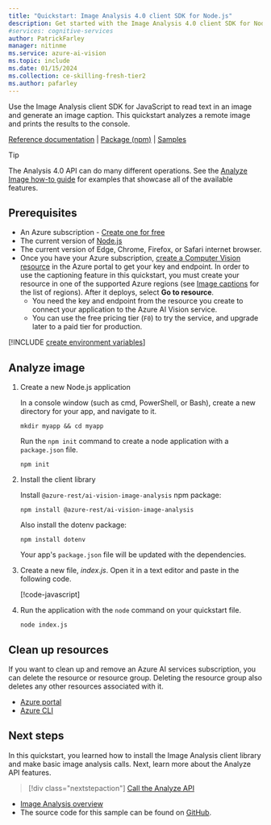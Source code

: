 ```yaml
---
title: "Quickstart: Image Analysis 4.0 client SDK for Node.js"
description: Get started with the Image Analysis 4.0 client SDK for Node.js with this quickstart
#services: cognitive-services
author: PatrickFarley
manager: nitinme
ms.service: azure-ai-vision
ms.topic: include
ms.date: 01/15/2024
ms.collection: ce-skilling-fresh-tier2
ms.author: pafarley
---
```


<a name="HOLTop"></a>

Use the Image Analysis client SDK for JavaScript to read text in an image and generate an image caption. This quickstart analyzes a remote image and prints the results to the console.

[Reference documentation](https://aka.ms/azsdk/image-analysis/ref-docs/js) | [Package (npm)](https://aka.ms/azsdk/image-analysis/package/npm) | [Samples](https://aka.ms/azsdk/image-analysis/samples/js)

> [!TIP]
> The Analysis 4.0 API can do many different operations. See the [Analyze Image how-to guide](../../how-to/call-analyze-image-40.md) for examples that showcase all of the available features.

## Prerequisites

* An Azure subscription - [Create one for free](https://azure.microsoft.com/free/cognitive-services/)
* The current version of [Node.js](https://nodejs.org/)
* The current version of Edge, Chrome, Firefox, or Safari internet browser.
* Once you have your Azure subscription, <a href="https://portal.azure.com/#create/Microsoft.CognitiveServicesComputerVision"  title="create a Computer Vision resource"  target="_blank">create a Computer Vision resource</a> in the Azure portal to get your key and endpoint. In order to use the captioning feature in this quickstart, you must create your resource in one of the supported Azure regions (see [Image captions](/azure/ai-services/computer-vision/concept-describe-images-40) for the list of regions). After it deploys, select **Go to resource**.
    * You need the key and endpoint from the resource you create to connect your application to the Azure AI Vision service.
    * You can use the free pricing tier (`F0`) to try the service, and upgrade later to a paid tier for production.


[!INCLUDE [create environment variables](../environment-variables.md)]


## Analyze image

1. Create a new Node.js application

    In a console window (such as cmd, PowerShell, or Bash), create a new directory for your app, and navigate to it.

    ```console
    mkdir myapp && cd myapp
    ```

    Run the `npm init` command to create a node application with a `package.json` file.

    ```console
    npm init
    ```

1. Install the client library

    Install `@azure-rest/ai-vision-image-analysis` npm package:

    ```console
    npm install @azure-rest/ai-vision-image-analysis
    ```

    Also install the dotenv package:

    ```console
    npm install dotenv
    ```

    Your app's `package.json` file will be updated with the dependencies.

1. Create a new file, *index.js*. Open it in a text editor and paste in the following code.

   [!code-javascript[](~/cognitive-services-quickstart-code/javascript/ComputerVision/4-0/quickstart.js?name=snippet_single)]

1. Run the application with the `node` command on your quickstart file.

   ```console
   node index.js
   ```

<!-- tbd output-->


## Clean up resources

If you want to clean up and remove an Azure AI services subscription, you can delete the resource or resource group. Deleting the resource group also deletes any other resources associated with it.

* [Azure portal](../../../multi-service-resource.md?pivots=azportal#clean-up-resources)
* [Azure CLI](../../../multi-service-resource.md?pivots=azcli#clean-up-resources)

## Next steps

In this quickstart, you learned how to install the Image Analysis client library and make basic image analysis calls. Next, learn more about the Analyze API features.

> [!div class="nextstepaction"]
>[Call the Analyze API](../../how-to/call-analyze-image.md)

* [Image Analysis overview](../../overview-image-analysis.md)
* The source code for this sample can be found on [GitHub](https://aka.ms/azsdk/image-analysis/samples/js).
